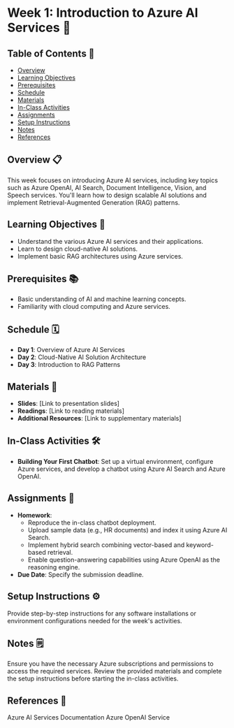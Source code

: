 # Week 1: Introduction to Azure AI Services 📘

## Table of Contents 📑
- [Overview](#overview-📋)
- [Learning Objectives](#learning-objectives-🎯)
- [Prerequisites](#prerequisites-📚)
- [Schedule](#schedule-🗓️)
- [Materials](#materials-📂)
- [In-Class Activities](#in-class-activities-🛠️)
- [Assignments](#assignments-📝)
- [Setup Instructions](#setup-instructions-⚙️)
- [Notes](#notes-🗒️)
- [References](#references-🔗)

## Overview 📋
This week focuses on introducing Azure AI services, including key topics such as Azure OpenAI, AI Search, Document Intelligence, Vision, and Speech services. You'll learn how to design scalable AI solutions and implement Retrieval-Augmented Generation (RAG) patterns.

## Learning Objectives 🎯
- Understand the various Azure AI services and their applications.
- Learn to design cloud-native AI solutions.
- Implement basic RAG architectures using Azure services.

## Prerequisites 📚
- Basic understanding of AI and machine learning concepts.
- Familiarity with cloud computing and Azure services.

## Schedule 🗓️
- **Day 1**: Overview of Azure AI Services
- **Day 2**: Cloud-Native AI Solution Architecture
- **Day 3**: Introduction to RAG Patterns

## Materials 📂
- **Slides**: [Link to presentation slides]
- **Readings**: [Link to reading materials]
- **Additional Resources**: [Link to supplementary materials]

## In-Class Activities 🛠️
- **Building Your First Chatbot**: Set up a virtual environment, configure Azure services, and develop a chatbot using Azure AI Search and Azure OpenAI.

## Assignments 📝
- **Homework**:
  - Reproduce the in-class chatbot deployment.
  - Upload sample data (e.g., HR documents) and index it using Azure AI Search.
  - Implement hybrid search combining vector-based and keyword-based retrieval.
  - Enable question-answering capabilities using Azure OpenAI as the reasoning engine.
- **Due Date**: Specify the submission deadline.

## Setup Instructions ⚙️
Provide step-by-step instructions for any software installations or environment configurations needed for the week's activities.

## Notes 🗒️
Ensure you have the necessary Azure subscriptions and permissions to access the required services.
Review the provided materials and complete the setup instructions before starting the in-class activities.

## References 🔗
Azure AI Services Documentation
Azure OpenAI Service